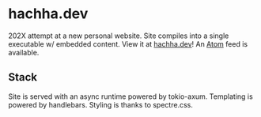 # hachha.dev

202X attempt at a new personal website. Site compiles into a single executable
w/ embedded content. View it at [hachha.dev](http://hachha.dev)! An
[Atom](https://hachha.dev/blog.feed) feed is available.

## Stack

Site is served with an async runtime powered by tokio-axum. Templating is
powered by handlebars. Styling is thanks to spectre.css.
